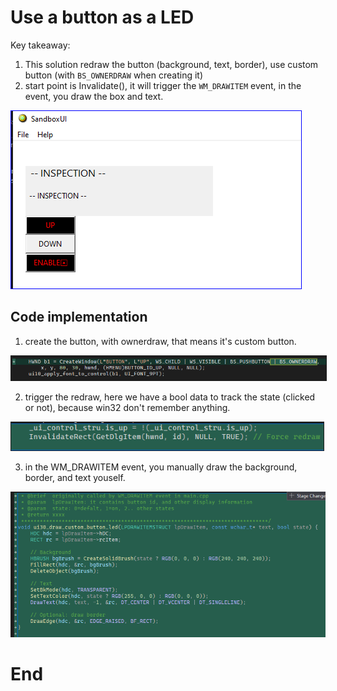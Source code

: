# Use a button as a LED
Key takeaway:
1. This solution redraw the button (background, text, border), use custom button (with `BS_OWNERDRAW` when creating it)
2. start point is Invalidate(), it will trigger the `WM_DRAWITEM` event, in the event, you draw the box and text. 


![alt text](image-3.png)

## Code implementation

1. create the button, with ownerdraw, that means it's custom button.

<img src="image.png" border=1>


2. trigger the redraw, here we have a bool data to track the state (clicked or not), because win32 don't remember anything.

<img src="image-1.png" border=1, width=500>


3. in the WM_DRAWITEM event, you manually draw the background, border, and text youself.

![alt text](image-2.png)



# End
















